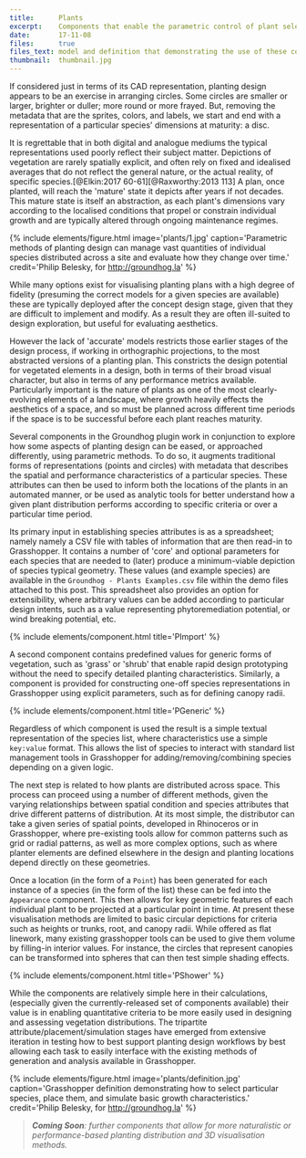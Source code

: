 ```yaml
---
title:      Plants
excerpt:    Components that enable the parametric control of plant selection, distribution, performance, and visualisation.
date:       17-11-08
files:      true
files_text: model and definition that demonstrating the use of these components
thumbnail:  thumbnail.jpg
---
```


If considered just in terms of its CAD representation, planting design appears to be an exercise in arranging circles. Some circles are smaller or larger, brighter or duller; more round or more frayed. But, removing the metadata that are the sprites, colors, and labels, we start and end with a representation of a particular species' dimensions at maturity: a disc.

It is regrettable that in both digital and analogue mediums the typical representations used poorly reflect their subject matter. Depictions of vegetation are rarely spatially explicit, and often rely on fixed and idealised averages that do not reflect the general nature, or the actual reality, of specific species.[@Elkin:2017 60-61][@Raxworthy:2013 113] A plan, once planted, will reach the 'mature' state it depicts after years if not decades. This mature state is itself an abstraction, as each plant's dimensions vary according to the localised conditions that propel or constrain individual growth and are typically altered through ongoing maintenance regimes.

{% include elements/figure.html image='plants/1.jpg' caption='Parametric methods of planting design can manage vast quantities of individual species distributed across a site and evaluate how they change over time.' credit='Philip Belesky, for http://groundhog.la' %}

While many options exist for visualising planting plans with a high degree of fidelity (presuming the correct models for a given species are available) these are typically deployed after the concept design stage, given that they are difficult to implement and modify. As a result they are often ill-suited to design exploration, but useful for evaluating aesthetics.

However the lack of 'accurate' models restricts those earlier stages of the design process, if working in orthographic projections, to the most abstracted versions of a planting plan. This constricts the design potential for vegetated elements in a design, both in terms of their broad visual character, but also in terms of any performance metrics available. Particularly important is the nature of plants as one of the most clearly-evolving elements of a landscape, where growth heavily effects the aesthetics of a space, and so must be planned across different time periods if the space is to be successful before each plant reaches maturity.

Several components in the Groundhog plugin work in conjunction to explore how some aspects of planting design can be eased, or approached differently, using parametric methods. To do so, it augments traditional forms of representations (points and circles) with metadata that describes the spatial and performance characteristics of a particular species. These attributes can then be used to inform both the locations of the plants in an automated manner, or be used as analytic tools for better understand how a given plant distribution performs according to specific criteria or over a particular time period.

Its primary input in establishing species attributes is as a spreadsheet; namely namely a CSV file with tables of information that are then read-in to Grasshopper. It contains a number of 'core' and optional parameters for each species that are needed to (later) produce a minimum-viable depiction of species typical geometry. These values (and example species) are available in the `Groundhog - Plants Examples.csv` file within the demo files attached to this post. This spreadsheet also provides an option for extensibility, where arbitrary values can be added according to particular design intents, such as a value representing phytoremediation potential, or wind breaking potential, etc.

{% include elements/component.html title='PImport' %}

A second component contains predefined values for generic forms of vegetation, such as 'grass' or 'shrub' that enable rapid design prototyping without the need to specify detailed planting characteristics. Similarly, a component is provided for constructing one-off species representations in Grasshopper using explicit parameters, such as for defining canopy radii.

{% include elements/component.html title='PGeneric' %}

Regardless of which component is used the result is a simple textual representation of the species list, where characteristics use a simple `key:value` format. This allows the list of species to interact with standard list management tools in Grasshopper for adding/removing/combining species depending on a given logic.

The next step is related to how plants are distributed across space. This process can proceed using a number of different methods, given the varying relationships between spatial condition and species attributes that drive different patterns of distribution. At its most simple, the distributor can take a given series of spatial points, developed in Rhinoceros or in Grasshopper, where pre-existing tools allow for common patterns such as grid or radial patterns, as well as more complex options, such as where planter elements are defined elsewhere in the design and planting locations depend directly on these geometries.

Once a location (in the form of a `Point`) has been generated for each instance of a species (in the form of the list) these can be fed into the `Appearance` component. This then allows for key geometric features of each individual plant to be projected at a particular point in time. At present these visualisation methods are limited to basic circular depictions for criteria such as heights or trunks, root, and canopy radii. While offered as flat linework, many existing grasshopper tools can be used to give them volume by filling-in interior values. For instance, the circles that represent canopies can be transformed into spheres that can then test simple shading effects.

{% include elements/component.html title='PShower' %}

While the components are relatively simple here in their calculations, (especially given the currently-released set of components available) their value is in enabling quantitative criteria to be more easily used in designing and assessing vegetation distributions. The tripartite attribute/placement/simulation stages have emerged from extensive iteration in testing how to best support planting design workflows by best allowing each task to easily interface with the existing methods of generation and analysis available in Grasshopper.

{% include elements/figure.html image='plants/definition.jpg' caption='Grasshopper definition demonstrating how to select particular species, place them, and simulate basic growth characteristics.' credit='Philip Belesky, for http://groundhog.la' %}

> ***Coming Soon**: further components that allow for more naturalistic or performance-based planting distribution and 3D visualisation methods.*
